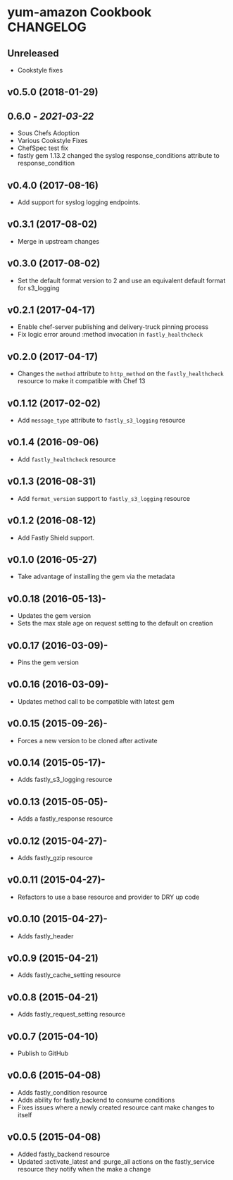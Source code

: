 # yum-amazon Cookbook CHANGELOG

## Unreleased

- Cookstyle fixes

## v0.5.0 (2018-01-29)

## 0.6.0 - *2021-03-22*

- Sous Chefs Adoption
- Various Cookstyle Fixes
- ChefSpec test fix
- fastly gem 1.13.2 changed the syslog response_conditions attribute to response_condition

## v0.4.0 (2017-08-16)

- Add support for syslog logging endpoints.

## v0.3.1 (2017-08-02)

- Merge in upstream changes

## v0.3.0 (2017-08-02)

- Set the default format version to 2 and use an equivalent default format for s3_logging

## v0.2.1 (2017-04-17)

- Enable chef-server publishing and delivery-truck pinning process
- Fix logic error around :method invocation in `fastly_healthcheck`

## v0.2.0 (2017-04-17)

- Changes the `method` attribute to `http_method` on the `fastly_healthcheck` resource to make it compatible with Chef 13

## v0.1.12 (2017-02-02)

- Add `message_type` attribute to `fastly_s3_logging` resource

## v0.1.4 (2016-09-06)

- Add `fastly_healthcheck` resource

## v0.1.3 (2016-08-31)

- Add `format_version` support to `fastly_s3_logging` resource

## v0.1.2 (2016-08-12)

- Add Fastly Shield support.

## v0.1.0 (2016-05-27)

- Take advantage of installing the gem via the metadata

## v0.0.18 (2016-05-13)-

- Updates the gem version
- Sets the max stale age on request setting to the default on creation

## v0.0.17 (2016-03-09)-

- Pins the gem version

## v0.0.16 (2016-03-09)-

- Updates method call to be compatible with latest gem

## v0.0.15 (2015-09-26)-

- Forces a new version to be cloned after activate

## v0.0.14 (2015-05-17)-

- Adds fastly_s3_logging resource

## v0.0.13 (2015-05-05)-

- Adds a fastly_response resource

## v0.0.12 (2015-04-27)-

- Adds fastly_gzip resource

## v0.0.11 (2015-04-27)-

- Refactors to use a base resource and provider to DRY up code

## v0.0.10 (2015-04-27)-

- Adds fastly_header

## v0.0.9 (2015-04-21)

- Adds fastly_cache_setting resource

## v0.0.8 (2015-04-21)

- Adds fastly_request_setting resource

## v0.0.7 (2015-04-10)

- Publish to GitHub

## v0.0.6 (2015-04-08)

- Adds fastly_condition resource
- Adds ability for fastly_backend to consume conditions
- Fixes issues where a newly created resource cant make changes to itself

## v0.0.5 (2015-04-08)

- Added fastly_backend resource
- Updated :activate_latest and :purge_all actions on the fastly_service resource they notify when the make a change
